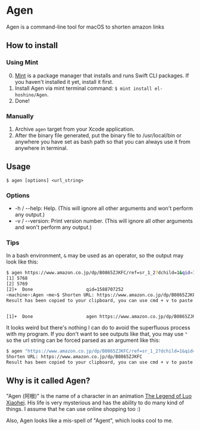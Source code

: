 # Agen

Agen is a command-line tool for macOS to shorten amazon links

## How to install

### Using Mint

0. [Mint](https://github.com/yonaskolb/Mint) is a package manager that installs and runs Swift CLI packages. If you haven't installed it yet, install it first.
1. Install Agen via mint terminal command: `$ mint install el-hoshino/Agen`.
2. Done!

### Manually

1. Archive `agen` target from your Xcode application.
2. After the binary file generated, put the binary file to /usr/local/bin or anywhere you have set as bash path so that you can always use it from anywhere in terminal. 

## Usage

`$ agen [options] <url_string>`

### Options

- -h / --help: Help. (This will ignore all other arguments and won't perform any output.)
- -v / --version: Print version number. (This will ignore all other arguments and won't perform any output.)

### Tips

In a bash environment, `&` may be used as an operator, so the output may look like this:

```bash
$ agen https://www.amazon.co.jp/dp/B0865ZJKFC/ref=sr_1_2?dchild=1&qid=1588707252&sr=8-2
[1] 5768
[2] 5769
[2]+  Done                    qid=1588707252
<machine>:Agen <me>$ Shorten URL: https://www.amazon.co.jp/dp/B0865ZJKFC
Result has been copied to your clipboard, you can use cmd + v to paste it.


[1]+  Done                    agen https://www.amazon.co.jp/dp/B0865ZJKFC/ref=sr_1_2?dchild=1
```

It looks weird but there's nothing I can do to avoid the superfluous process with my program. If you don't want to see outputs like that, you may use `"` so the url string can be forced parsed as an argument like this:

```bash
$ agen "https://www.amazon.co.jp/dp/B0865ZJKFC/ref=sr_1_2?dchild=1&qid=1588707252&sr=8-2"
Shorten URL: https://www.amazon.co.jp/dp/B0865ZJKFC
Result has been copied to your clipboard, you can use cmd + v to paste it.
```

## Why is it called Agen?

"Agen (阿根)" is the name of a character in an animation [The Legend of Luo Xiaohei](https://en.wikipedia.org/wiki/The_Legend_of_Luo_Xiaohei). His life is very mysterious and has the ability to do many kind of things. I assume that he can use online shopping too :)

Also, Agen looks like a mis-spell of "Agent", which looks cool to me.
